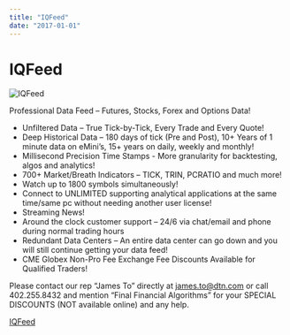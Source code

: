 ```yaml
---
title: "IQFeed"
date: "2017-01-01"
---
```

# IQFeed

![IQFeed](./resources/IQFeed.png)

Professional Data Feed – Futures, Stocks, Forex and Options Data!

* Unfiltered Data – True Tick-by-Tick, Every Trade and Every Quote!
* Deep Historical Data – 180 days of tick (Pre and Post), 10+ Years of 1 minute data on eMini’s, 15+ years on daily, weekly and monthly!
* Millisecond Precision Time Stamps - More granularity for backtesting, algos and analytics!
* 700+ Market/Breath Indicators – TICK, TRIN, PCRATIO and much more!
* Watch up to 1800 symbols simultaneously!
* Connect to UNLIMITED supporting analytical applications at the same time/same pc without needing another user license!
* Streaming News!
* Around the clock customer support – 24/6 via chat/email and phone during normal trading hours
* Redundant Data Centers – An entire data center can go down and you will still continue getting your data feed!
* CME Globex Non-Pro Fee Exchange Fee Discounts Available for Qualified Traders!

Please contact our rep “James To” directly at [james.to@dtn.com](mailto:james.to@dtn.com) or call 402.255.8432 and mention “Final Financial Algorithms” for your SPECIAL DISCOUNTS (NOT available online) and any help.

[IQFeed](https://www.iqfeed.net/jamesto/index.cfm?displayaction=start)